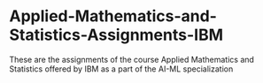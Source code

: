 # Applied-Mathematics-and-Statistics-Assignments-IBM
These are the assignments of the course Applied Mathematics and Statistics offered by IBM as a part of the AI-ML specialization
